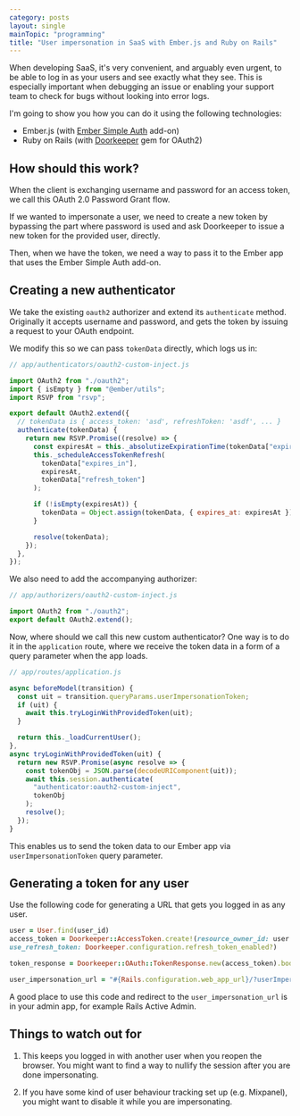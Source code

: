```yaml
---
category: posts
layout: single
mainTopic: "programming"
title: "User impersonation in SaaS with Ember.js and Ruby on Rails"
---
```


When developing SaaS, it's very convenient, and arguably even urgent, to be able to log in as your users and see exactly what they see. This is especially important when debugging an issue or enabling your support team to check for bugs without looking into error logs.

I'm going to show you how you can do it using the following technologies:

- Ember.js (with [Ember Simple Auth](https://ember-simple-auth.com/) add-on)
- Ruby on Rails (with [Doorkeeper](https://github.com/doorkeeper-gem/doorkeeper) gem for OAuth2)

## How should this work?

When the client is exchanging username and password for an access token, we call this OAuth 2.0 Password Grant flow.

If we wanted to impersonate a user, we need to create a new token by bypassing the part where password is used and ask Doorkeeper to issue a new token for the provided user, directly.

Then, when we have the token, we need a way to pass it to the Ember app that uses the Ember Simple Auth add-on.

## Creating a new authenticator

We take the existing `oauth2` authorizer and extend its `authenticate` method. Originally it accepts username and password, and gets the token by issuing a request to your OAuth endpoint.

We modify this so we can pass `tokenData` directly, which logs us in:

```javascript
// app/authenticators/oauth2-custom-inject.js

import OAuth2 from "./oauth2";
import { isEmpty } from "@ember/utils";
import RSVP from "rsvp";

export default OAuth2.extend({
  // tokenData is { access_token: 'asd', refreshToken: 'asdf', ... }
  authenticate(tokenData) {
    return new RSVP.Promise((resolve) => {
      const expiresAt = this._absolutizeExpirationTime(tokenData["expires_in"]);
      this._scheduleAccessTokenRefresh(
        tokenData["expires_in"],
        expiresAt,
        tokenData["refresh_token"]
      );

      if (!isEmpty(expiresAt)) {
        tokenData = Object.assign(tokenData, { expires_at: expiresAt });
      }

      resolve(tokenData);
    });
  },
});
```

We also need to add the accompanying authorizer:

```javascript
// app/authorizers/oauth2-custom-inject.js

import OAuth2 from "./oauth2";
export default OAuth2.extend();
```

Now, where should we call this new custom authenticator? One way is to do it in the `application` route, where we receive the token data in a form of a query parameter when the app loads.

```javascript
// app/routes/application.js

async beforeModel(transition) {
  const uit = transition.queryParams.userImpersonationToken;
  if (uit) {
    await this.tryLoginWithProvidedToken(uit);
  }

  return this._loadCurrentUser();
},
async tryLoginWithProvidedToken(uit) {
  return new RSVP.Promise(async resolve => {
    const tokenObj = JSON.parse(decodeURIComponent(uit));
    await this.session.authenticate(
      "authenticator:oauth2-custom-inject",
      tokenObj
    );
    resolve();
  });
}
```

This enables us to send the token data to our Ember app via `userImpersonationToken` query parameter.

## Generating a token for any user

Use the following code for generating a URL that gets you logged in as any user.

```ruby
user = User.find(user_id)
access_token = Doorkeeper::AccessToken.create!(resource_owner_id: user.id, scopes: 'all', expires_in: Doorkeeper.configuration.access_token_expires_in,
use_refresh_token: Doorkeeper.configuration.refresh_token_enabled?)

token_response = Doorkeeper::OAuth::TokenResponse.new(access_token).body.to_json

user_impersonation_url = "#{Rails.configuration.web_app_url}/?userImpersonationToken=#{token_response}"
```

A good place to use this code and redirect to the `user_impersonation_url` is in your admin app, for example Rails Active Admin.

## Things to watch out for

1. This keeps you logged in with another user when you reopen the browser. You might want to find a way to nullify the session after you are done impersonating.

2. If you have some kind of user behaviour tracking set up (e.g. Mixpanel), you might want to disable it while you are impersonating.
